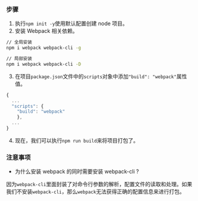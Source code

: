 ### 步骤
1. 执行`npm init -y`使用默认配置创建 node 项目。
2. 安装 Webpack 相关依赖。
```bash
// 全局安装
npm i webpack webpack-cli -g

// 局部安装
npm i webpack webpack-cli -D
```

3. 在项目`package.json`文件中的`scripts`对象中添加`"build": "webpack"`属性值。
```javascript
{
  ...
  "scripts": {
  	"build": "webpack"
	},
  ...
}

```

4. 现在，我们可以执行`npm run build`来将项目打包了。
### 注意事项

- 为什么安装 webpack 的同时需要安装 webpack-cli ?

因为`webpack-cli`里面封装了对命令行参数的解析，配置文件的读取和处理。如果我们不安装`webpack-cli`，那么`webpack`无法获得正确的配置信息来进行打包。

